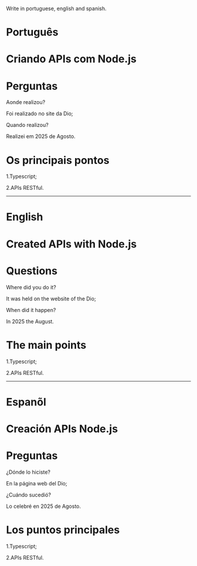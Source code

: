 Write in portuguese, english and spanish.

#  Português

# Criando APIs com Node.js



# Perguntas

Aonde realizou?

Foi realizado no site da Dio;

Quando realizou?

Realizei em 2025 de Agosto.

# Os principais pontos


1.Typescript;

2.APIs RESTful.

--------------------------------------------------------------------------------------------------------------------------------

# English

# Created APIs with Node.js


# Questions

Where did you do it?

It was held on the website of the Dio; 

When did it happen?

In 2025 the August.

# The main points

1.Typescript;

2.APIs RESTful.

--------------------------------------------------------------------------------------------------------------------------------

# Espanõl

# Creación  APIs   Node.js


# Preguntas

¿Dónde lo hiciste?

En la página web del Dio;

¿Cuándo sucedió?

Lo celebré en 2025 de Agosto.

# Los puntos principales

1.Typescript;

2.APIs RESTful.





